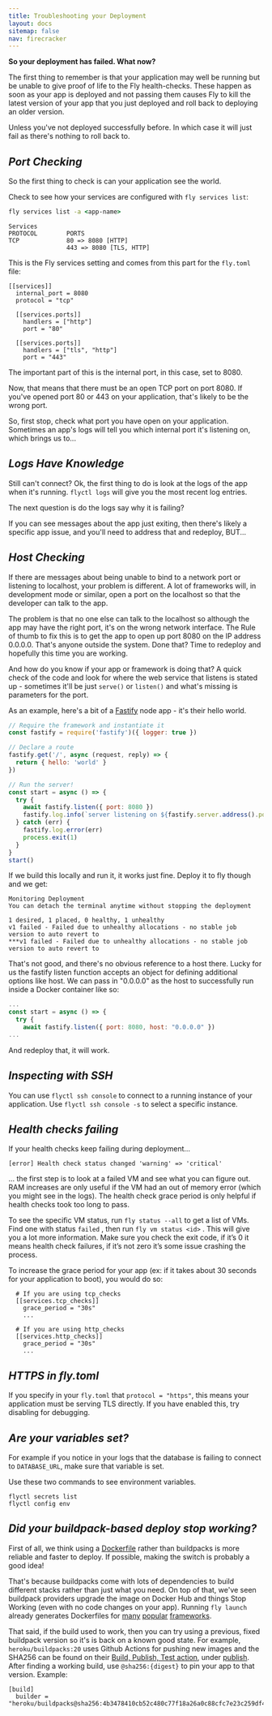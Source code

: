 ```yaml
---
title: Troubleshooting your Deployment
layout: docs
sitemap: false
nav: firecracker
---
```


**So your deployment has failed. What now?**

The first thing to remember is that your application may well be running but be unable to give proof of life to the Fly health-checks. These happen as soon as your app is deployed and not passing them causes Fly to kill the latest version of your app that you just deployed and roll back to deploying an older version.

Unless you've not deployed successfully before. In which case it will just fail as there's nothing to roll back to.

## _Port Checking_

So the first thing to check is can your application see the world.

Check to see how your services are configured with `fly services list`:

```cmd
fly services list -a <app-name>
```
```out
Services
PROTOCOL        PORTS                   
TCP             80 => 8080 [HTTP]      
                443 => 8080 [TLS, HTTP]
```

This is the Fly services setting and comes from this part for the `fly.toml` file:

```
[[services]]
  internal_port = 8080
  protocol = "tcp"

  [[services.ports]]
    handlers = ["http"]
    port = "80"

  [[services.ports]]
    handlers = ["tls", "http"]
    port = "443"
```

The important part of this is the internal port, in this case, set to 8080.

Now, that means that there must be an open TCP port on port 8080. If you've opened port 80 or 443 on your application, that's likely to be the wrong port.

So, first stop, check what port you have open on your application. Sometimes an app's logs will tell you which internal port it's listening on, which brings us to...

## _Logs Have Knowledge_

Still can't connect? Ok, the first thing to do is look at the logs of the app when it's running. `flyctl logs` will give you the most recent log entries.

The next question is do the logs say why it is failing?

If you can see messages about the app just exiting, then there's likely a specific app issue, and you'll need to address that and redeploy, BUT...

## _Host Checking_

If there are messages about being unable to bind to a network port or listening to localhost, your problem is different. A lot of frameworks will, in development mode or similar, open a port on the localhost so that the developer can talk to the app.

The problem is that no one else can talk to the localhost so although the app may have the right port, it's on the wrong network interface. The Rule of thumb to fix this is to get the app to open up port 8080 on the IP address 0.0.0.0. That's anyone outside the system. Done that? Time to redeploy and hopefully this time you are working.

And how do you know if your app or framework is doing that? A quick check of the code and look for where the web service that listens is stated up - sometimes it'll be just `serve()` or `listen()` and what's missing is parameters for the port.

As an example, here's a bit of a [Fastify](https://www.fastify.io/) node app - it's their hello world.

```jsx
// Require the framework and instantiate it
const fastify = require('fastify')({ logger: true })

// Declare a route
fastify.get('/', async (request, reply) => {
  return { hello: 'world' }
})

// Run the server!
const start = async () => {
  try {
    await fastify.listen({ port: 8080 })
    fastify.log.info(`server listening on ${fastify.server.address().port}`)
  } catch (err) {
    fastify.log.error(err)
    process.exit(1)
  }
}
start()
```

If we build this locally and run it, it works just fine. Deploy it to fly though and we get:

```
Monitoring Deployment
You can detach the terminal anytime without stopping the deployment

1 desired, 1 placed, 0 healthy, 1 unhealthy
v1 failed - Failed due to unhealthy allocations - no stable job version to auto revert to
***v1 failed - Failed due to unhealthy allocations - no stable job version to auto revert to
```

That's not good, and there's no obvious reference to a host there. Lucky for us the fastify listen function accepts an object for defining additional options like host. We can pass in "0.0.0.0" as the host to successfully run inside a Docker container like so:

```jsx
...
const start = async () => {
  try {
    await fastify.listen({ port: 8080, host: "0.0.0.0" })
...
```

And redeploy that, it will work.

## _Inspecting with SSH_

You can use `flyctl ssh console` to connect to a running instance of your application. Use `flyctl ssh console -s` to select a specific instance.

## _Health checks failing_

If your health checks keep failing during deployment...

```
[error] Health check status changed 'warning' => 'critical'

```

... the first step is to look at a failed VM and see what you can figure out. RAM increases are only useful if the VM had an out of memory error (which you might see in the logs). The health check grace period is only helpful if health checks took too long to pass.

To see the specific VM status, run `fly status --all` to get a list of VMs. Find one with status `failed` , then run `fly vm status <id>` . This will give you a lot more information. Make sure you check the exit code, if it’s 0 it means health check failures, if it’s not zero it’s some issue crashing the process.

To increase the grace period for your app (ex: if it takes about 30 seconds for your application to boot), you would do so:
```
  # If you are using tcp_checks
  [[services.tcp_checks]]
    grace_period = "30s"
    ...

  # If you are using http_checks
  [[services.http_checks]]
    grace_period = "30s"
    ...
```

## _HTTPS in fly.toml_

If you specify in your `fly.toml` that `protocol = "https"`, this means your application must be serving TLS directly. If you have enabled this, try disabling for debugging.

## _Are your variables set?_

For example if you notice in your logs that the database is failing to connect to `DATABASE_URL`, make sure that variable is set.

Use these two commands to see environment variables.
```
flyctl secrets list
flyctl config env
```

## _Did your buildpack-based deploy stop working?_

First of all, we think using a [Dockerfile](https://fly.io/docs/languages-and-frameworks/dockerfile/) rather than buildpacks is more reliable and faster to deploy. If possible, making the switch is probably a good idea!

That's because buildpacks come with lots of dependencies to build different stacks rather than just what you need. On top of that, we've seen buildpack providers upgrade the image on Docker Hub and things Stop Working (even with no code changes on your app). Running `fly launch` already generates Dockerfiles for [many](https://fly.io/ruby-dispatch/rails-on-docker/) [popular](https://fly.io/docs/elixir/getting-started/#generate-the-app-and-deploy-with-postgres) [frameworks](https://fly.io/docs/django/getting-started/#provision-django).

That said, if the build used to work, then you can try using a previous, fixed buildpack version so it's is back on a known good state. For example, `heroku/buildpacks:20` uses Github Actions for pushing new images and the SHA256 can be found on their [Build, Publish, Test action](https://github.com/heroku/builder/actions/workflows/build-test-publish.yml), under [publish](https://github.com/heroku/builder/actions/runs/4716033755/jobs/8363446103). After finding a working build, use `@sha256:{digest}` to pin your app to that version. Example:

```
[build]
  builder = "heroku/buildpacks@sha256:4b3478410cb52c480c77f18a26a0c88cfc7e23c259df4ca833e0500215ab5535"
```
